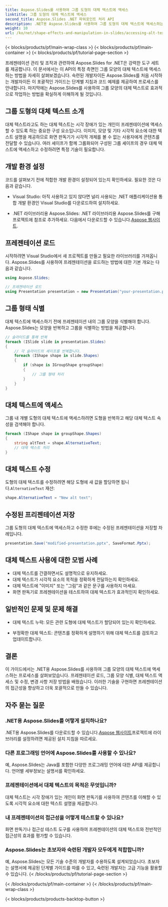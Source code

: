 ```yaml
---
title: Aspose.Slides를 사용하여 그룹 도형의 대체 텍스트에 액세스
linktitle: 그룹 도형의 대체 텍스트에 액세스
second_title: Aspose.Slides .NET 파워포인트 처리 API
description: .NET용 Aspose.Slides를 사용하여 그룹 도형의 대체 텍스트에 액세스하는 방법을 알아보세요. 코드 예제가 포함된 단계별 가이드입니다.
weight: 10
url: /ko/net/shape-effects-and-manipulation-in-slides/accessing-alt-text-group-shapes/
---
```


{< blocks/products/pf/main-wrap-class >}
{< blocks/products/pf/main-container >}
{< blocks/products/pf/tutorial-page-section >}


프레젠테이션 관리 및 조작과 관련하여 Aspose.Slides for .NET은 강력한 도구 세트를 제공합니다. 이 문서에서는 이 API의 특정 측면인 그룹 모양의 대체 텍스트에 액세스하는 방법을 자세히 살펴보겠습니다. 숙련된 개발자이든 Aspose.Slides를 처음 시작하는 개발자이든 이 포괄적인 가이드는 단계별 지침과 코드 예제를 제공하여 프로세스를 안내합니다. 마지막에는 Aspose.Slides를 사용하여 그룹 모양의 대체 텍스트로 효과적으로 작업하는 방법을 확실하게 이해하게 될 것입니다.

## 그룹 도형의 대체 텍스트 소개

대체 텍스트라고도 하는 대체 텍스트는 시각 장애가 있는 개인이 프레젠테이션에 액세스할 수 있도록 하는 중요한 구성 요소입니다. 이미지, 모양 및 기타 시각적 요소에 대한 텍스트 설명을 제공하므로 화면 판독기가 시각적 개체를 볼 수 없는 사용자에게 콘텐츠를 전달할 수 있습니다. 여러 셰이프가 함께 그룹화되어 구성된 그룹 셰이프의 경우 대체 텍스트에 액세스하고 수정하려면 특정 기술이 필요합니다.

## 개발 환경 설정

코드를 살펴보기 전에 적합한 개발 환경이 설정되어 있는지 확인하세요. 필요한 것은 다음과 같습니다.

- Visual Studio: 아직 사용하고 있지 않다면 널리 사용되는 .NET 애플리케이션용 통합 개발 환경인 Visual Studio를 다운로드하여 설치하세요.

-  .NET 라이브러리용 Aspose.Slides: .NET 라이브러리용 Aspose.Slides를 구해 프로젝트에 참조로 추가하세요. 다음에서 다운로드할 수 있습니다.[Aspose 웹사이트](https://reference.aspose.com/slides/net/).

## 프레젠테이션 로드

시작하려면 Visual Studio에서 새 프로젝트를 만들고 필요한 라이브러리를 가져옵니다. Aspose.Slides를 사용하여 프레젠테이션을 로드하는 방법에 대한 기본 개요는 다음과 같습니다.

```csharp
using Aspose.Slides;

// 프레젠테이션 로드
using Presentation presentation = new Presentation("your-presentation.pptx");
```

## 그룹 형태 식별

대체 텍스트에 액세스하기 전에 프레젠테이션 내의 그룹 모양을 식별해야 합니다. Aspose.Slides는 모양을 반복하고 그룹을 식별하는 방법을 제공합니다.

```csharp
// 슬라이드를 통해 반복
foreach (ISlide slide in presentation.Slides)
{
    // 각 슬라이드의 셰이프를 반복합니다.
    foreach (IShape shape in slide.Shapes)
    {
        if (shape is IGroupShape groupShape)
        {
            // 그룹 형태 처리
        }
    }
}
```

## 대체 텍스트에 액세스

그룹 내 개별 도형의 대체 텍스트에 액세스하려면 도형을 반복하고 해당 대체 텍스트 속성을 검색해야 합니다.

```csharp
foreach (IShape shape in groupShape.Shapes)
{
    string altText = shape.AlternativeText;
    // 대체 텍스트 처리
}
```

## 대체 텍스트 수정

 도형의 대체 텍스트를 수정하려면 해당 도형에 새 값을 할당하면 됩니다.`AlternativeText` 재산:

```csharp
shape.AlternativeText = "New alt text";
```

## 수정된 프리젠테이션 저장

그룹 도형의 대체 텍스트에 액세스하고 수정한 후에는 수정된 프레젠테이션을 저장할 차례입니다.

```csharp
presentation.Save("modified-presentation.pptx", SaveFormat.Pptx);
```

## 대체 텍스트 사용에 대한 모범 사례

- 대체 텍스트를 간결하면서도 설명적으로 유지하세요.
- 대체 텍스트가 시각적 요소의 목적을 정확하게 전달하는지 확인하세요.
- 대체 텍스트에 "이미지" 또는 "그림"과 같은 문구를 사용하지 마세요.
- 화면 판독기로 프레젠테이션을 테스트하여 대체 텍스트가 효과적인지 확인하세요.

## 일반적인 문제 및 문제 해결

- 대체 텍스트 누락: 모든 관련 도형에 대체 텍스트가 할당되어 있는지 확인하세요.

- 부정확한 대체 텍스트: 콘텐츠를 정확하게 설명하기 위해 대체 텍스트를 검토하고 업데이트합니다.

## 결론

이 가이드에서는 .NET용 Aspose.Slides를 사용하여 그룹 모양의 대체 텍스트에 액세스하는 프로세스를 살펴보았습니다. 프레젠테이션 로드, 그룹 모양 식별, 대체 텍스트 액세스 및 수정, 변경 사항 저장 방법을 배웠습니다. 이러한 기술을 구현하면 프레젠테이션의 접근성을 향상하고 더욱 포괄적으로 만들 수 있습니다.

## 자주 묻는 질문

### .NET용 Aspose.Slides를 어떻게 설치하나요?

 .NET용 Aspose.Slides를 다운로드할 수 있습니다.[Aspose 웹사이트](https://reference.aspose.com/slides/net/)프로젝트에 라이브러리를 설정하려면 제공된 설치 지침을 따르세요.

### 다른 프로그래밍 언어에 Aspose.Slides를 사용할 수 있나요?

예, Aspose.Slides는 Java를 포함한 다양한 프로그래밍 언어에 대한 API를 제공합니다. 언어별 세부정보는 설명서를 확인하세요.

### 프레젠테이션에서 대체 텍스트의 목적은 무엇입니까?

대체 텍스트는 시각 장애가 있는 개인이 화면 판독기를 사용하여 콘텐츠를 이해할 수 있도록 시각적 요소에 대한 텍스트 설명을 제공합니다.

### 내 프레젠테이션의 접근성을 어떻게 테스트할 수 있나요?

화면 판독기나 접근성 테스트 도구를 사용하여 프레젠테이션의 대체 텍스트와 전반적인 접근성의 효과를 평가할 수 있습니다.

### Aspose.Slides는 초보자와 숙련된 개발자 모두에게 적합합니까?

예, Aspose.Slides는 모든 기술 수준의 개발자를 수용하도록 설계되었습니다. 초보자는 설명서에 제공된 단계별 가이드를 따를 수 있고, 숙련된 개발자는 고급 기능을 활용할 수 있습니다.
{< /blocks/products/pf/tutorial-page-section >}

{< /blocks/products/pf/main-container >}
{< /blocks/products/pf/main-wrap-class >}

{< blocks/products/products-backtop-button >}
